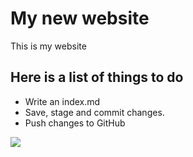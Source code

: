 # My new website
This is my website 
## Here is a list of things to do
+ Write an index.md
+ Save, stage and commit changes.
+ Push changes to GitHub


![](https://www.daysoftheyear.com/cdn-cgi/image/dpr=1%2Cf=auto%2Cfit=cover%2Cheight=650%2Cq=40%2Csharpen=1%2Cwidth=956/wp-content/uploads/puppy-day-e1574071869348.jpg)